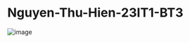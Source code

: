 # Nguyen-Thu-Hien-23IT1-BT3
![image](https://github.com/user-attachments/assets/617d0e7c-1c6f-47c3-a00e-7c46b1c54498)


